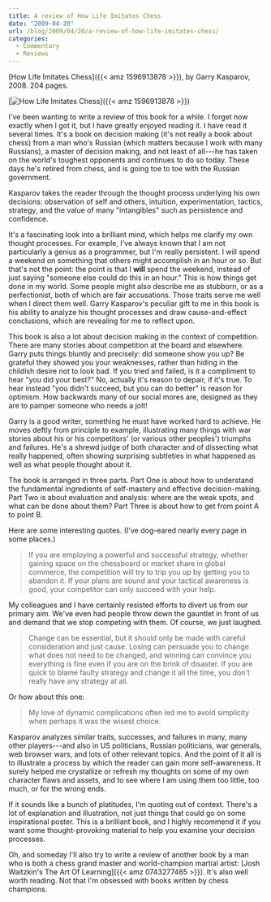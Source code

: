 ```yaml
---
title: A review of How Life Imitates Chess
date: "2009-04-20"
url: /blog/2009/04/20/a-review-of-how-life-imitates-chess/
categories:
  - Commentary
  - Reviews
---
```


[How Life Imitates Chess]({{< amz 1596913878 >}}), by Garry Kasparov, 2008.  204 pages.

[![How Life Imitates Chess](/media/2009/04/how-life-imitates-chess.jpg "fr pa1")]({{< amz 1596913878 >}})

I've been wanting to write a review of this book for a while.  I forget now exactly when I got it, but I have greatly enjoyed reading it.   I have read it several times.  It's a book on decision making (it's not really a book about chess) from a man who's Russian (which matters because I work with many Russians), a master of decision making, and not least of all---he has taken on the world's toughest opponents and continues to do so today.  These days he's retired from chess, and is going toe to toe with the Russian government.

Kasparov takes the reader through the thought process underlying his own decisions: observation of self and others, intuition, experimentation, tactics, strategy, and the value of many "intangibles" such as persistence and confidence.

It's a fascinating look into a brilliant mind, which helps me clarify my own thought processes.  For example, I've always known that I am not particularly a genius as a programmer, but I'm really persistent.  I will spend a weekend on something that others might accomplish in an hour or so.  But that's not the point: the point is that I **will** spend the weekend, instead of just saying "someone else could do this in an hour."  This is how things get done in my world.  Some people might also describe me as stubborn, or as a perfectionist, both of which are fair accusations.  Those traits serve me well when I direct them well.  Garry Kasparov's peculiar gift to me in this book is his ability to analyze his thought processes and draw cause-and-effect conclusions, which are revealing for me to reflect upon.

This book is also a lot about decision making in the context of competition.  There are many stories about competition at the board and elsewhere.  Garry puts things bluntly and precisely: did someone show you up?  Be grateful they showed you your weaknesses, rather than hiding in the childish desire not to look bad.  If you tried and failed, is it a compliment to hear "you did your best?"  No, actually it's reason to depair, if it's true.  To hear instead "you didn't succeed, but you can do better" is reason for optimism.  How backwards many of our social mores are, designed as they are to pamper someone who needs a jolt!

Garry is a good writer, something he must have worked hard to achieve.  He moves deftly from principle to example, illustrating many things with war stories about his or his competitors' (or various other peoples') triumphs and failures.  He's a shrewd judge of both character and of dissecting what really happened, often showing surprising subtleties in what happened as well as what people thought about it.

The book is arranged in three parts.  Part One is about how to understand the fundamental ingredients of self-mastery and effective decision-making.  Part Two is about evaluation and analysis: where are the weak spots, and what can be done about them?  Part Three is about how to get from point A to point B.

Here are some interesting quotes.  (I've dog-eared nearly every page in some places.)

> If you are employing a powerful and successful strategy, whether gaining space on the chessboard or market share in global commerce, the competition will try to trip you up by getting you to abandon it.  If your plans are sound and your tactical awareness is good, your competitor can only succeed with your help.

My colleagues and I have certainly resisted efforts to divert us from our primary aim.  We've even had people throw down the gauntlet in front of us and demand that we stop competing with them.  Of course, we just laughed.

> Change can be essential, but it should only be made with careful consideration and just cause.  Losing can persuade you to change what does not need to be changed, and winning can convince you everything is fine even if you are on the brink of disaster.  If you are quick to blame faulty strategy and change it all the time, you don't really have any strategy at all.

Or how about this one:

> My love of dynamic complications often led me to avoid simplicity when perhaps it was the wisest choice.

Kasparov analyzes similar traits, successes, and failures in many, many other players---and also in US politicians, Russian politicians, war generals, web browser wars, and lots of other relevant topics.  And the point of it all is to illustrate a process by which the reader can gain more self-awareness.  It surely helped me crystallize or refresh my thoughts on some of my own character flaws and assets, and to see where I am using them too little, too much, or for the wrong ends.

If it sounds like a bunch of platitudes, I'm quoting out of context.  There's a lot of explanation and illustration, not just things that could go on some inspirational poster.  This is a brilliant book, and I highly recommend it if you want some thought-provoking material to help you examine your decision processes.

Oh, and someday I'll also try to write a review of another book by a man who is both a chess grand master and world-champion martial artist: [Josh Waitzkin's The Art Of Learning]({{< amz 0743277465 >}}).  It's also well worth reading.  Not that I'm obsessed with books written by chess champions.


